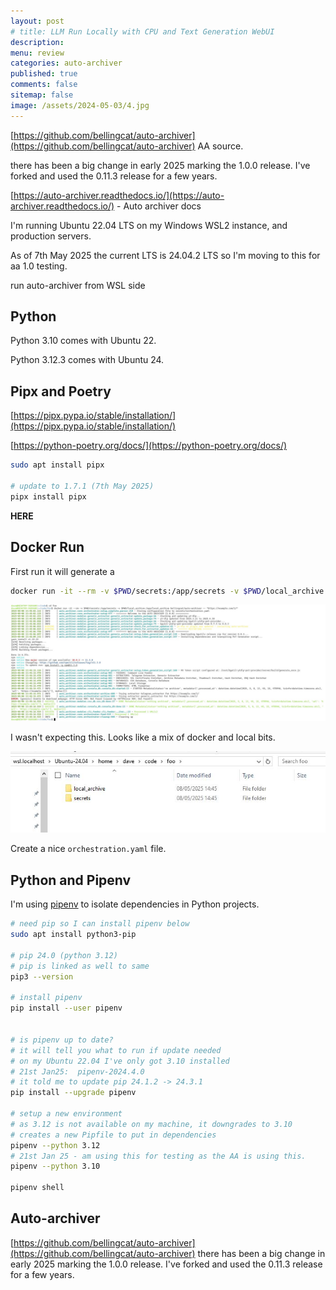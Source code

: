 ```yaml
---
layout: post
# title: LLM Run Locally with CPU and Text Generation WebUI 
description: 
menu: review
categories: auto-archiver 
published: true 
comments: false     
sitemap: false
image: /assets/2024-05-03/4.jpg
---
```


[https://github.com/bellingcat/auto-archiver](https://github.com/bellingcat/auto-archiver) AA source.

there has been a big change in early 2025 marking the 1.0.0 release. I've forked and used the 0.11.3 release for a few years.

[https://auto-archiver.readthedocs.io/](https://auto-archiver.readthedocs.io/) - Auto archiver docs

I'm running Ubuntu 22.04 LTS on my Windows WSL2 instance, and production servers. 

As of 7th May 2025 the current LTS is 24.04.2 LTS so I'm moving to this for aa 1.0 testing.


run auto-archiver from WSL side




## Python

Python 3.10 comes with Ubuntu 22.

Python 3.12.3 comes with Ubuntu 24.


## Pipx and Poetry

[https://pipx.pypa.io/stable/installation/](https://pipx.pypa.io/stable/installation/)


[https://python-poetry.org/docs/](https://python-poetry.org/docs/)

```bash
sudo apt install pipx

# update to 1.7.1 (7th May 2025)
pipx install pipx


```


**HERE**



## Docker Run

First run it will generate a 

```bash
docker run -it --rm -v $PWD/secrets:/app/secrets -v $PWD/local_archive:/app/local_archive bellingcat/auto-archiver -- "https://example.com/1/"
```

[![alt text](/assets/2025-05-08/1.jpg "x")](/assets/2025-05-08/1.jpg)

I wasn't expecting this. Looks like a mix of docker and local bits.

[![alt text](/assets/2025-05-08/2.jpg "x")](/assets/2025-05-08/2.jpg)

Create a nice `orchestration.yaml` file.



## Python and Pipenv

I'm using [pipenv](https://github.com/pypa/pipenv) to isolate dependencies in Python projects.

```bash
# need pip so I can install pipenv below
sudo apt install python3-pip

# pip 24.0 (python 3.12)
# pip is linked as well to same
pip3 --version

# install pipenv
pip install --user pipenv


# is pipenv up to date?
# it will tell you what to run if update needed
# on my Ubuntu 22.04 I've only got 3.10 installed
# 21st Jan25:  pipenv-2024.4.0
# it told me to update pip 24.1.2 -> 24.3.1
pip install --upgrade pipenv

# setup a new environment
# as 3.12 is not available on my machine, it downgrades to 3.10
# creates a new Pipfile to put in dependencies
pipenv --python 3.12
# 21st Jan 25 - am using this for testing as the AA is using this.
pipenv --python 3.10

pipenv shell
```


## Auto-archiver

[https://github.com/bellingcat/auto-archiver](https://github.com/bellingcat/auto-archiver) there has been a big change in early 2025 marking the 1.0.0 release. I've forked and used the 0.11.3 release for a few years.

